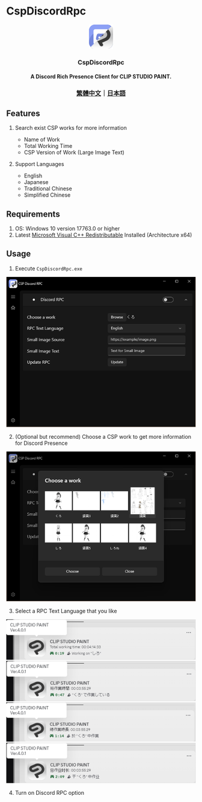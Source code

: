 # CspDiscordRpc
<p align="center">
  <img src="https://github.com/kakuun333/CspDiscordRpc/raw/document/Images/Logo.png">
</p>
<h3 align="center">CspDiscordRpc</h1>
<h4 align="center">
   A Discord Rich Presence Client for CLIP STUDIO PAINT.
</h4>
<h3 align="center">
  <a href="./README_zh-TW.md">繁體中文</a>｜<a href="./README_ja-JP.md">日本語</a>
</h3>

## Features
1. Search exist CSP works for more information
   - Name of Work
   - Total Working Time
   - CSP Version of Work (Large Image Text)

2. Support Languages
   - English
   - Japanese
   - Traditional Chinese
   - Simplified Chinese

## Requirements

1. OS: Windows 10 version 17763.0 or higher
2. Latest [Microsoft Visual C++ Redistributable](https://learn.microsoft.com/en-us/cpp/windows/latest-supported-vc-redist?view=msvc-170) Installed (Architecture x64)


## Usage
1. Execute `CspDiscordRpc.exe`  
<img src="https://github.com/kakuun333/CspDiscordRpc/raw/document/Images/Home.png">   

2. (Optional but recommend) Choose a CSP work to get more information for Discord Presence   
<img src="https://github.com/kakuun333/CspDiscordRpc/raw/document/Images/ChooseWork.png">  

3. Select a RPC Text Language that you like

<img src="https://github.com/kakuun333/CspDiscordRpc/raw/document/Images/Rpc_English.png"> 
<img src="https://github.com/kakuun333/CspDiscordRpc/raw/document/Images/Rpc_Japanese.png">    
<img src="https://github.com/kakuun333/CspDiscordRpc/raw/document/Images/Rpc_TraditionalChinese.png">  
<img src="https://github.com/kakuun333/CspDiscordRpc/raw/document/Images/Rpc_SimplifiedChinese.png">    

4. Turn on Discord RPC option

